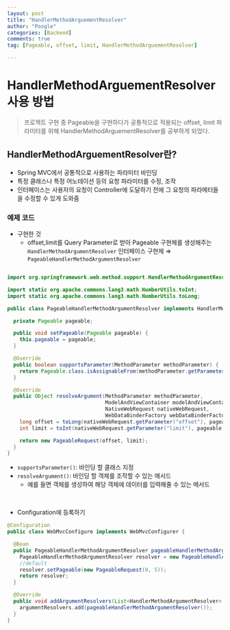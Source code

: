 ```yaml
---
layout: post
title: "HandlerMethodArguementResolver"
author: "Poogle"
categories: [Backend]
comments: true
tag: [Pageable, offset, limit, HandlerMethodArguementResolver]

---
```


# HandlerMethodArguementResolver 사용 방법
> 프로젝트 구현 중 Pageable을 구현하다가 공통적으로 적용되는 offset, limit 파라미터를 위해 HandlerMethodArguementResolver를 공부하게 되었다.

## HandlerMethodArguementResolver란?
- Spring MVC에서 공통적으로 사용하는 파라미터 바인딩
- 특정 클래스나 특정 어노테이션 등의 요청 파라미터를 수정, 조작
- 인터페이스는 사용자의 요청이 Controller에 도달하기 전에 그 요청의 파라메터들을 수정할 수 있게 도와줌

### 예제 코드
- 구현한 것
    - offset,limit를 Query Parameter로 받아 Pageable 구현체를 생성해주는 `HandlerMethodArgumentResolver` 인터페이스 구현체
    ⇒ `PageableHandlerMethodArgumentResolver`

```java

import org.springframework.web.method.support.HandlerMethodArgumentResolver;

import static org.apache.commons.lang3.math.NumberUtils.toInt;
import static org.apache.commons.lang3.math.NumberUtils.toLong;

public class PageableHandlerMethodArgumentResolver implements HandlerMethodArgumentResolver {

  private Pageable pageable;

  public void setPageable(Pageable pageable) {
    this.pageable = pageable;
  }

  @Override
  public boolean supportsParameter(MethodParameter methodParameter) {
    return Pageable.class.isAssignableFrom(methodParameter.getParameterType());
  }

  @Override
  public Object resolveArgument(MethodParameter methodParameter,
                                ModelAndViewContainer modelAndViewContainer,
                                NativeWebRequest nativeWebRequest,
                                WebDataBinderFactory webDataBinderFactory) throws Exception {
    long offset = toLong(nativeWebRequest.getParameter("offset"), pageable.offset());
    int limit = toInt(nativeWebRequest.getParameter("limit"), pageable.limit());

    return new PageableRequest(offset, limit);
  }
}
```
- `supportsParameter()`: 바인딩 할 클래스 지정
- `resolveArgument()`: 바인딩 할 객체를 조작할 수 있는 메서드
    - 예를 들면 객체를 생성하여 해당 객체에 데이터를 입력해줄 수 있는 메서드

<br>

- Configuration에 등록하기
```java
@Configuration
public class WebMvcConfigure implements WebMvcConfigurer {

  @Bean
  public PageableHandlerMethodArgumentResolver pageableHandlerMethodArgumentResolver() {
    PageableHandlerMethodArgumentResolver resolver = new PageableHandlerMethodArgumentResolver();
    //default
    resolver.setPageable(new PageableRequest(0, 5));
    return resolver;
  }

  @Override
  public void addArgumentResolvers(List<HandlerMethodArgumentResolver> argumentResolvers) {
    argumentResolvers.add(pageableHandlerMethodArgumentResolver());
  }
}
```

